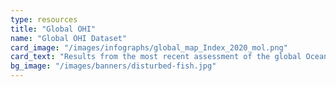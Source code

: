 ```yaml
---
type: resources
title: "Global OHI"
name: "Global OHI Dataset"
card_image: "/images/infographs/global_map_Index_2020_mol.png"
card_text: "Results from the most recent assessment of the global Ocean Health Index."
bg_image: "/images/banners/disturbed-fish.jpg"
---
```

